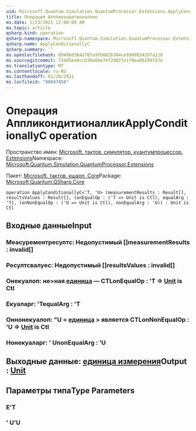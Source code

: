 ```yaml
---
uid: Microsoft.Quantum.Simulation.QuantumProcessor.Extensions.ApplyConditionallyC
title: Операция Аппликондитионаллик
ms.date: 1/23/2021 12:00:00 AM
ms.topic: article
qsharp.kind: operation
qsharp.namespace: Microsoft.Quantum.Simulation.QuantumProcessor.Extensions
qsharp.name: ApplyConditionallyC
qsharp.summary: ''
ms.openlocfilehash: 09496d384a70fa9fb6826304ce9909034297a118
ms.sourcegitcommit: 71605ea9cc630e84e7ef29027e1f0ea06299747e
ms.translationtype: MT
ms.contentlocale: ru-RU
ms.lasthandoff: 01/26/2021
ms.locfileid: "98847858"
---
```

# <a name="applyconditionallyc-operation"></a><span data-ttu-id="c9142-102">Операция Аппликондитионаллик</span><span class="sxs-lookup"><span data-stu-id="c9142-102">ApplyConditionallyC operation</span></span>

<span data-ttu-id="c9142-103">Пространство имен: [Microsoft. тактов. симулятор. куантумпроцессор. Extensions](xref:Microsoft.Quantum.Simulation.QuantumProcessor.Extensions)</span><span class="sxs-lookup"><span data-stu-id="c9142-103">Namespace: [Microsoft.Quantum.Simulation.QuantumProcessor.Extensions](xref:Microsoft.Quantum.Simulation.QuantumProcessor.Extensions)</span></span>

<span data-ttu-id="c9142-104">Пакет: [Microsoft. тактов. кшарп. Core](https://nuget.org/packages/Microsoft.Quantum.QSharp.Core)</span><span class="sxs-lookup"><span data-stu-id="c9142-104">Package: [Microsoft.Quantum.QSharp.Core](https://nuget.org/packages/Microsoft.Quantum.QSharp.Core)</span></span>




```qsharp
operation ApplyConditionallyC<'T, 'U> (measurementResults : Result[], resultsValues : Result[], (onEqualOp : ('T => Unit is Ctl), equalArg : 'T), (onNonEqualOp : ('U => Unit is Ctl), nonEqualArg : 'U)) : Unit is Ctl
```


## <a name="input"></a><span data-ttu-id="c9142-105">Входные данные</span><span class="sxs-lookup"><span data-stu-id="c9142-105">Input</span></span>

### <a name="measurementresults--__invalidresult__"></a><span data-ttu-id="c9142-106">Меасурементресултс: __Недопустимый <Result>__[]</span><span class="sxs-lookup"><span data-stu-id="c9142-106">measurementResults : __invalid<Result>__[]</span></span>




### <a name="resultsvalues--__invalidresult__"></a><span data-ttu-id="c9142-107">Ресултсвалуес: __Недопустимый <Result>__[]</span><span class="sxs-lookup"><span data-stu-id="c9142-107">resultsValues : __invalid<Result>__[]</span></span>




### <a name="onequalop--t--unit--is-ctl"></a><span data-ttu-id="c9142-108">Онекуалоп: не>ная [единица](xref:microsoft.quantum.lang-ref.unit)  — CTL</span><span class="sxs-lookup"><span data-stu-id="c9142-108">onEqualOp : 'T => [Unit](xref:microsoft.quantum.lang-ref.unit)  is Ctl</span></span>




### <a name="equalarg--t"></a><span data-ttu-id="c9142-109">Екуаларг: 'T</span><span class="sxs-lookup"><span data-stu-id="c9142-109">equalArg : 'T</span></span>




### <a name="onnonequalop--u--unit--is-ctl"></a><span data-ttu-id="c9142-110">Оннонекуалоп: "U = [единица](xref:microsoft.quantum.lang-ref.unit) > является CTL</span><span class="sxs-lookup"><span data-stu-id="c9142-110">onNonEqualOp : 'U => [Unit](xref:microsoft.quantum.lang-ref.unit)  is Ctl</span></span>




### <a name="nonequalarg--u"></a><span data-ttu-id="c9142-111">Нонекуаларг: ' U</span><span class="sxs-lookup"><span data-stu-id="c9142-111">nonEqualArg : 'U</span></span>





## <a name="output--unit"></a><span data-ttu-id="c9142-112">Выходные данные: [единица измерения](xref:microsoft.quantum.lang-ref.unit)</span><span class="sxs-lookup"><span data-stu-id="c9142-112">Output : [Unit](xref:microsoft.quantum.lang-ref.unit)</span></span>



## <a name="type-parameters"></a><span data-ttu-id="c9142-113">Параметры типа</span><span class="sxs-lookup"><span data-stu-id="c9142-113">Type Parameters</span></span>

### <a name="t"></a><span data-ttu-id="c9142-114">Е</span><span class="sxs-lookup"><span data-stu-id="c9142-114">'T</span></span>


### <a name="u"></a><span data-ttu-id="c9142-115">' U</span><span class="sxs-lookup"><span data-stu-id="c9142-115">'U</span></span>

